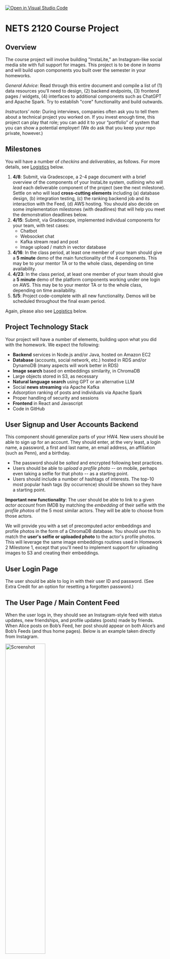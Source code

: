 [![Open in Visual Studio Code](https://classroom.github.com/assets/open-in-vscode-2e0aaae1b6195c2367325f4f02e2d04e9abb55f0b24a779b69b11b9e10269abc.svg)](https://classroom.github.com/online_ide?assignment_repo_id=19030696&assignment_repo_type=AssignmentRepo)
# NETS 2120 Course Project

## Overview

The course project will involve building "InstaLite," an Instagram-like social media site with full support for images. This project is to be done in *teams* and will build upon components you built over the semester in your homeworks.

*General Advice*: Read through this entire document and compile a list of (1) data resources you'll need to design, (2) backend endpoints, (3) frontend pages / widgets, (4) interfaces to additional components such as ChatGPT and Apache Spark. Try to establish "core" functionality and build outwards.

*Instructors' note*: During interviews, companies often ask you to tell them about a technical project you worked on. If you invest enough time, this project can play that role; you can add it to your “portfolio” of system that you can show a potential employer!  (We do ask that you keep your repo private, however.)

## Milestones

You will have a number of *checkins* and *deliverables*, as follows.  For more details, see [Logistics](#Logistics) below.

1. **4/8**: Submit, via Gradescope, a 2-4 page document with a brief overview of the components of your InstaLite system, outlining who will *lead* each deliverable component of the project (see the next milestone).  Settle on who will lead **cross-cutting elements** including (a) database design, (b) integration testing, (c) the ranking backend job and its interaction with the Feed, (d) AWS hosting.  You should also decide on some implementation milestones (with deadlines) that will help you meet the demonstration deadlines below. 
2. **4/15**: Submit, via Gradescope, implemented individual components for your team, with test cases:
   - Chatbot
   - Websocket chat
   - Kafka stream read and post
   - Image upload / match in vector database
3. **4/16**: In the class period, at least one member of your team should give a **5 minute** demo of the main functionality of the 4 components. This may be to your mentor TA or to the whole class, depending on time availability.
5. **4/23**: In the class period, at least one member of your team should give a **5 minute** demo of the platform components working under one login on AWS. This may be to your mentor TA or to the whole class, depending on time availability.
6. **5/5**:  Project code-complete with all new functionality.  Demos will be scheduled throughout the final exam period.

Again, please also see [Logistics](#Logistics) below.

## Project Technology Stack

Your project will have a number of elements, building upon what you did with the homework. We expect the following:

* **Backend** services in Node.js and/or Java, hosted on Amazon EC2
* **Database** (accounts, social network, etc.) hosted in RDS and/or DynamoDB (many aspects will work better in RDS)
* **Image search** based on embeddings similarity, in ChromaDB
* Large objects stored in S3, as necessary
* **Natural language search** using GPT or an alternative LLM
* Social **news streaming** via Apache Kafka
* Adsorption ranking of posts and individuals via Apache Spark
* Proper handling of security and sessions
* **Frontend** in React and Javascript
* Code in GitHub

## User Signup and User Accounts Backend

This component should generalize parts of your HW4.  New users should be able to sign up for an account. They should enter, at the very least, a login name, a password, a first and last name, an email address, an affiliation (such as Penn), and a birthday.

* The password should be *salted* and encrypted following best practices.
* Users should be able to *upload a profile photo* -- on mobile, perhaps even taking a selfie for that photo -- as a starting point.
* Users should include a number of hashtags of interests.  The top-10 most popular hash tags (by occurrence) should be shown so they have a starting point.

**Important new functionality**: The user should be able to link to a given *actor account* from IMDB by matching the *embedding* of their selfie with the *profile photos* of the 5 most similar actors.  They will be able to choose from those actors.

We will provide you with a set of precomputed actor embeddings and profile photos in the form of a ChromaDB database. You should use this to match the **user's selfie or uploaded photo** to the actor's profile photos.  This will leverage the same image embeddings routines used in Homework 2 Milestone 1, except that you'll need to implement support for uploading images to S3 and creating their embeddings.

## User Login Page

The user should be able to log in with their user ID and password. (See Extra Credit for an option for resetting a forgotten password.)

## The User Page / Main Content Feed

When the user logs in, they should see an Instagram-style feed with status updates, new friendships, and profile updates (posts) made by friends. When Alice posts on Bob’s Feed, her post should appear on both Alice’s and Bob’s Feeds (and thus home pages).  Below is an example taken directly from Instagram.

<img src="instagram-screenshot.png" alt="Screenshot" style="width:50%;">

**User Posts**: Each user should be able to make posts, containing an optional image and optional text. **The post might include hashtags**. Although each field is optional, a post should at least have *some* content to be valid.

**What Goes in the Feed**: Each user should see *posts* from their friends, themselves, or related to their hashtags of interest; as well as *highly ranked posts* including those from external social media (see below).  Posts can have text and images.

**Commenting**: Users should be able to add a comment under any post they can see (that is, both their own posts and their friends’ posts). These comments should appear under the post they respond to, in a threaded fashion.

The user page should include non-scrolling menu elements on the left (as in the screenshot) or top, for access to other capabilities such as the user profile and search (see below).  The main feed should paginate (default behavior) or support infinite scrolling by fetching more data on demand (see Extra Credit).

### Feed and Ranking

Beyond posts made directly by the user and friends (and comments about these) -- you should bring in posts with high ranking from non-friends.

All posts are public, i.e. they will be considered for the feed based on the criteria below even when the post owner and the user aren't friends. These posts:

1. Come from the user's friends
2. Reference the user's selected hashtags of interests
3. Come from others with high SocialRank
4. Come from the course project **Bluesky Feed** and score highly.  Bluesky posts on movies will be made accessible to you through an Apache Kafka Topic.

**Feed updates**: Your server, while running, should refresh the data necessary for computing the feed once an hour.  This will involve fetching any **"new news" from Kafka** and from **recent posts / activities**; and ranking the content.  If you precompute the data, it should be easy for the client to produce the page upon login.

**User actions**:
Users should be able to “like” posts, and should be able to comment on them.  If a post or comment includes **hashtags** a link between the hashtag and post should be established.

**Asynchronous ranking of posts**: Every candidate post should be assigned (for each user) a weight. Weights will be computed with an implementation of the adsorption algorithm in Spark. (For a refresher on adsorption, you can refer to the recorded lectures or refer to [this studio-based recording](https://youtu.be/eP89azdCsFM).) **This should run periodically, once per hour as described above.** The Spark job will need to share state (the database) with your web client (note that this could be done directly, or e.g., by providing REST endpoints to the Spark job to write things).

The Spark job should start by building a graph from the data underlying your social platform. The
graph should have a node for each user, each movie, each hashtag, and each post. It should also have
the following directed edges:

1. $(u, h)$ and $(h, u)$, if user $u$ has selected hashtag $h$ as an interest
2. $(h, p)$ and $(p, h)$, if post $p$ is associated with hashtag $h$
3. $(u, p)$ and $(p, u)$, if user $u$ has “liked” post $p$
4. $(u1, u2)$ and $(u2, u1)$ if users $u1$ and $u2$ are friends (we will generalize from directed followers to undirected friends here: either $u1$ follows $u2$, or $u2$ follows $u1$, is sufficient to consider the two friends.)

The Spark jobs should assign weights to the edges.

- For each hashtag node $h$, the weights on the $(h, a)$ edges adjacent should be equal and add up
  to 1.
- Similarly, the outgoing edges from a post $p$ should have equal weights that sum to 1.
- For each user $u$:
    - The weights on the $(u, h)$ edges should be equal and sum up to 0.3
    - The weights on the $(u, p)$ edges should be equal and sum up to 0.4
    - The weights on the $(u, u′)$ edges should be equal and sum up to 0.3

Now run adsorption from the users to assign a user label + weight to each node (including the article nodes). Run to a maximum of 15 iterations or until convergence. Given the ranked graph as above, the social network recommender should take the set of potential articles (those from the same day, minus ones that have already been recommended), and normalize the adsorption-derived weights on these articles. Then it should randomly choose an article based on this weighted random distribution.

**Interfacing the Spark job with the Web Application**: We recommend your group thinks carefully about how the different components (data storage, Spark job to recompute weights, search / recommendation) interface.  You likely will want to invoke the Spark task via Livy or the equivalent, with an easily configurable address for the Spark Coordinator Node. Most likely you’ll want to use some form of persistent storage (e.g. RDS) to share the graph and other state.

### Federated Posts

Your site should have a *unique ID* distinguishing it from all other NETS 2120 sites. This will be your team name or number (e.g. `g01`). Through the Kafka `FederatedPosts` channel, your site should both *read* and *send* posts that can be used by other projects' InstaLite sites. Posts should have a JSON component called `post_json`:

```
{
    username: '...',
    source_site: '...',
    post_uuid_within_site: '...',
    post_text: '...',
    content_type: '...'
}
```

as well as an optional component, `attach`, including a URL to a world-readable image (e.g., an S3 URL on a public page).  The `content_type` field in the JSON should be the HTTP content-type associated with the binary data at the URL.

## Secondary Screens

There should be at least the following options in a sidebar or other menu:

1. Profile page
2. Add/remove friends
3. Chat mode
4. Search (can be part of the home screen if you prefer)

### 1. Profile Page

Users should be able to change their associated actor after the account has been created. As before, the list of the top-5 most-similar actors (by embedding) should be displayed to allow for a change (they should only be able to pick from these 5). Changes should result in an automatic status post (“Alice is now linked to Rebecca Ferguson”). Users should also be able to change their email ID and their password, without triggering a post.

They should be able to update their hashtags representing interests. Additional hashtags should be suggested to them.

### 2. Add/Remove Friends

As noted above: by default, we will generalize from directed "follows" relationships to undirected "friend" relationships, for simplicity.

**Add/Remove Friends**: Users should be able to add and remove friends, and they should see a list of their current friends. The list of friends should indicate which friends, if any, are **currently logged into the current system**.

**(EC only) Friend Requests**: If a user sends a friend request to another user, the other user should receive a notification of some kind that enables him or her to accept or reject the request. If the request is accepted, the two users should become friends. If the request is rejected, the two users should not become friends.

### 3. Chat Mode

There should be a way for users to chat with each other if they are friends. You can implement this functionality with basic axios requests using polling; for extra credit, consider using WebSockets with socket.io. Read more about the different implementation choices [here](https://medium.com/geekculture/ajax-polling-vs-long-polling-vs-websockets-vs-server-sent-events-e0d65033c9ba).  We discussed WebSocket in our client-server lectures, and you can find more detail in the video from a past NETS 2120 TA [on YouTube](https://youtu.be/VASE1g2mDL8).

**Chat invites**: When a user’s friend is currently online, the user should be able to invite the friend to a chat session, and the friend should receive a notification of some kind that enables him or her to join the chat. If the friend accepts the invitation, a chat session should be created between the two users. If the friend rejects the invitation, no chat session should be created.

**Persistence**: The contents of a chat session should be persistent: that is, if two users have chatted before and a new chat session between the same pair of users is established later, the new session should already contain the messages from the previous chat.

**Leaving chat**: Any member of a chat session should be able to leave the chat at any time. The chat should continue to work as long as it contains at least one member. When the last member leaves a chat session, the chat session should be deleted.

**Group chat**: There should also be a way to establish a group chat by inviting additional members to an ongoing chat. When a new member joins a chat, they are able to see previous chat history starting from the creation of the group chat. Each group chat created is a unique and independent chat session, even when the same users are involved (e.g., X, Y, and Z created Chat 1; X, Y, and W created Chat 2; if Z and W leave their chats, X and Y should now have two independent group chats). However, if a new invite results in a chat session involving the same user group as an existing chat session, the invite should not be allowed. You also may not invite an existing member to a chat session.

**Ordering**: The messages in a chat (or group chat) session should be ordered consistently: that is, all members of the chat should see the messages in the same order. One way to ensure this is to associate each chat message with a timestamp, and to sort the messages in the chat by their timestamps.

### 4. Natural Language Search (Chatbot)

Uses should be able to search (1) for people, and (2) for posts. These should use *retrieval-augmented generation* over the indexed content of actors, movie reviews, and posts; and should use a Large Language Model to find the best matches.  Retrieval augmented generation, here, simply means you will fetch content from the database that closely matches the user question, and you generate an LLM prompt that answers the question given this context. This could be:

* Having the LLM generate queries over your database (**except** private data!!!), see https://python.langchain.com/docs/tutorials/sql_qa/
* Fetching data yourself and populating the vector database (ChromaDB) and using that to match questions

**EC**: ensure the search results return links so users can add friend / follow / interest based on the returned results.

### 5. Recommend Who and What to Follow

Based on the link structure of the graph as well as the activity and hashtag structure of the streaming posts, your system should on a daily basis recompute a list of recommendations for "who to follow".

### Security and Scalability

You should ensure that your design is secure: for instance, users should not be able to impersonate other users (without knowing their password), and they should not be able to modify or delete content that was created by other users. 

Your design should also be scalable: if a million users signed up for your system tomorrow, your system should still work and provide good performance (although of course you will have to add some extra resources, e.g., additional EC2 instances). Keep in mind that many of the cloud services we have discussed, such as DynamoDB and Spark/MapReduce, are naturally scalable.

### Opportunities for Extra Credit

We will give a liberal amount of extra credit for creativity in the project. Below are some suggestions for extra-credit items:

* (+2) LinkedIn-style friend requests with confirmation (i.e., users can accept or deny friend requests); 
* (+2) A "forgot password" option that sends to the user's email address a password reset token and a link to the password reset screen;
* (+2) Privacy controls (e.g., limiting who can see a particular post);
* (+2) Infinite scrolling;
* (+5) Groups (i.e. ones similar to Facebook communities);
* (+5) Targeted advertising, based on users’ interests or on words in their posts; 
* (+3) Site-wide "what’s trending" feature;
* (+3) WebSockets for chat;
* (+5) The LLM search always returns valid links to items for search results.

However, these are just examples -- feel free to consider other features as well, e.g., based on functionality that the current Facebook has, or even novel features that you define yourself. If you are considering a particular feature and are not sure whether it would be counted as extra credit, feel free to post a question on Ed Discussion. Extra credit will be awarded based on the complexity of a feature, not just based on its presence; for instance, profile pictures are easier than groups and thus would be worth less, and adding a simple input field where users can declare group memberships would yield considerably less extra credit than a full implementation with separate pages for groups where members can post messages, etc.

For this iteration of the course, we do not set a ceiling on the amount of extra credit that can be earned. You may receive over 100% on the project if you implement a large number of extra-credit features.

## Project Report

At the end of the project, your team must include a short final report, as a PDF file of approximately five pages (excluding images) within your GitHub repository. This report, in the final `final-report.pdf`, will be **part of your project score**.  Grading will be based both on clarity of writing and on technical content. The report should contain, at least:

* A short overview of the system you built;
* A technical description of the components you built;
* A discussion of nontrivial design decisions;
* A discussion of changes you made along the way, and lessons you learned;
* A brief description of the extra-credit features, if any;
* A series of screenshots of your system in action (one for each main feature/page).

Please try to choose the right level of detail (not too nitty-gritty, not too high-level), and please avoid repeating points that are already in this handout. For instance, don’t write that your solution has a news feed (this was required!); instead, write how you designed the DynamoDB table that the newsfeed uses, and why you did it that way.

## Logistics

### Team Registration

You should already have formed teams of 4 students. You can form your own team, or you can use the discussion group to find teammates. Once you have formed a team, please have one member submit to the Google Form posted on Ed with your team information. If you don't form a team by Friday, April 4, we will assign you to a team via random matching.

### TA Shepherding Process

Once your team has registered, it will be assigned a TA as a mentor.  Your mentor TA will be available for advice, particularly on integration and prioritization.  You should plan to schedule a couple of consultations with your team's mentor TA during their office hours at least once every 2 weeks.

As noted above, your project plan submission should include some milestones with an eye towards in-class demos as well as the final demonstration.

* Each milestone or objective should be associated with one specific team member, who will be responsible for reaching it. It is okay for team members to help each other, but there has to be a single “lead” who will assume responsibility.

* By the last day of class, you should have at least 80% of the basic/required features; it should be clear that the required features can be completed by May 5th. The milestones do not need to cover extra credit.

* The work should be spread roughly uniformly across the project (there should be no weeks that are substantially busier, or less busy, than others) and it should be split roughly equally between the team members.

* The milestones should be concrete tasks that can be clearly demo-ed or measured. Attempt to reduce dependencies between team members as much as possible (e.g., if one team member is blocked, the others should still be able to make progress).

Your mentor will give you feedback on your materials, and will answer any questions. After the in-class checkins your mentor may email you suggestions.

### Project Demos

Your team must do a short demo (about 15 minutes) during the finals period. A number of time slots on different days will be posted to Ed Discussion near the end of the semester. We cannot reserve slots or create additional slots, so, if you or some of your team members have constraints (holiday travel, final exams, etc.), please discuss this well in advance and pick a suitable slot. Once your team has reserved a slot, the only way to change the slot is to find another team that agrees to swap slots with you. Slots are first-come, first-served. The signup opening time will be announced a few days in advance via Ed.

All team members must be present in-person on campus for the demo by default. If you have any emergencies or unavoidable conflicts, please let us know as soon as possible by emailing the course staff (yuyingf@seas.upenn.edu). We will allow you to participate remotely in such cases, or exempt you from the demo if necessary. All absences or remote participation without advance notice will result in zero credit for the individual.

### Team Contribution Form

Normally, each member of the team will receive the same score for the project report and demo, but we may deviate from this if it is clear that some team members have made substantially more progress than others. We will send out a Google Form after the report due date to collect feedback from everyone on the team about their estimates on the contribution of each team member. This will be used to adjust the final project score for each team member if needed.

### AWS and OpenAI Accounts

We will coordinate with each team to create a new AWS Academy account, using an email account that has not been used with the course before.  This account will have a $50 credit. Team members may share access to AWS resources on this account (e.g. DynamoDB tables). It is your responsibility to ensure that you keep your credentials safe and accessible to everyone in your team. Multiple people are allowed to connect to the same Lab session at the same time.

Each team is responsible for the security of its AWS account(s). It is important to make sure that all team members understand how the AWS firewall works, and what a security rule is. In particular, DO NOT just open all ports to anyone on the whole planet (0.0.0.0/0) so hackers can go after your machines.

We will have a shared OpenAI API key.  Our expectation is that you will only use a limited number of prompts (<100 requests) so this will be adequate for testing and for the course.  If you need more credits, your team can use your own private key under your own billing.

### GitHub Classroom

This assignment is released as a Group Assignment on GitHub Classroom. One member of your team should create a new repository from the assignment link and ask everyone else to join the same repo after accepting the assignment. You should use this repository to store all of your code and documentation for the project. You should also use this repository to submit your final report.

### Submission Checklist

* Your code contains a reasonable amount of useful documentation.

* You have checked your final code into the Git repository.

* You have removed all AWS credentials from the code you are submitting.

* Your repository contains all the files needed to compile and run your solution (including all .js/.ejs files, and all Spark code); as well as README file that describes 1) the team number and team name, 2) the full names and SEAS login names of all team members, 3) a description of features implemented, 4) any extra credit claimed, 5) a list of source files included, 6) a declaration that all the code you are submitting was written by you, and 7) instructions for building an running your project. The instructions must be sufficiently detailed for us to set up and run your application.

* Please avoid checking your `target` folder into GitHub. Please do not include large data files (these can be hosted on S3), or your `node_modules`. If you used third-party libraries and are not including them in your submission, please state in the README file what libraries, and include them in the appropriate `pom.xml` or `package.json` files. We have provided a starter `.gitignore`, but you may need to update it as needed.

* You are submitting your final report as a PDF file of no more than five pages (including appendices, screenshots, images, and any references).  **This should be called `final-report.pdf` and be in the root of your GitHub project**.

* You submitted your GitHub repo with your final report via Gradescope, before the deadline on the first page of this handout. Late hours cannot be used for the project.

Good luck and have fun!
